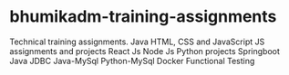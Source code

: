 # bhumikadm-training-assignments
Technical training assignments.
Java
HTML, CSS and JavaScript
JS assignments and projects
React Js
Node Js
Python projects
Springboot
Java JDBC
Java-MySql
Python-MySql
Docker 
Functional Testing

